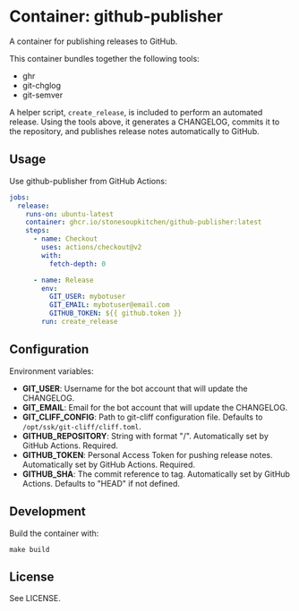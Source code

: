 # Container: github-publisher

A container for publishing releases to GitHub.

This container bundles together the following tools:
* ghr
* git-chglog
* git-semver

A helper script, `create_release`, is included to perform an automated release.
Using the tools above, it generates a CHANGELOG, commits it to the repository,
and publishes release notes automatically to GitHub.

## Usage

Use github-publisher from GitHub Actions:

```yaml
jobs:
  release:
    runs-on: ubuntu-latest
    container: ghcr.io/stonesoupkitchen/github-publisher:latest
    steps:
      - name: Checkout
        uses: actions/checkout@v2
        with:
          fetch-depth: 0

      - name: Release
        env:
          GIT_USER: mybotuser
          GIT_EMAIL: mybotuser@email.com
          GITHUB_TOKEN: ${{ github.token }}
        run: create_release
```

## Configuration

Environment variables:

* **GIT_USER**: Username for the bot account that will update the CHANGELOG.
* **GIT_EMAIL**: Email for the bot account that will update the CHANGELOG.
* **GIT_CLIFF_CONFIG**: Path to git-cliff configuration file. Defaults to
  `/opt/ssk/git-cliff/cliff.toml`.
* **GITHUB_REPOSITORY**: String with format "<user>/<repo>". Automatically set
  by GitHub Actions. Required.
* **GITHUB_TOKEN**: Personal Access Token for pushing release notes.
  Automatically set by GitHub Actions. Required.
* **GITHUB_SHA**: The commit reference to tag. Automatically set by GitHub
  Actions. Defaults to "HEAD" if not defined.

## Development

Build the container with:

    make build

## License

See LICENSE.

